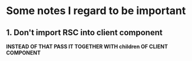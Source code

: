 # Some notes I regard to be important

## 1. Don't import RSC into client component

**INSTEAD OF THAT PASS IT TOGETHER WITH children OF CLIENT COMPONENT**